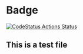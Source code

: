 # Badge

[![CodeStatus Actions Status](https://github.com/shuchitach/test-project/workflows/badge_test/badge.svg)](https://github.com/shuchitach/test-project/actions)

## This is a test file